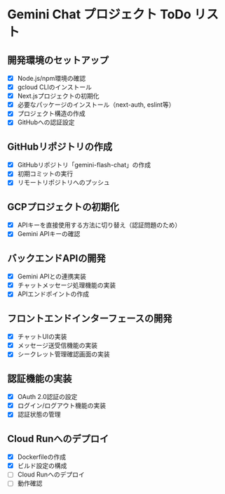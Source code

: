 # Gemini Chat プロジェクト ToDo リスト

## 開発環境のセットアップ
- [x] Node.js/npm環境の確認
- [x] gcloud CLIのインストール
- [x] Next.jsプロジェクトの初期化
- [x] 必要なパッケージのインストール（next-auth, eslint等）
- [x] プロジェクト構造の作成
- [x] GitHubへの認証設定

## GitHubリポジトリの作成
- [x] GitHubリポジトリ「gemini-flash-chat」の作成
- [x] 初期コミットの実行
- [x] リモートリポジトリへのプッシュ

## GCPプロジェクトの初期化
- [x] APIキーを直接使用する方法に切り替え（認証問題のため）
- [x] Gemini APIキーの確認

## バックエンドAPIの開発
- [x] Gemini APIとの連携実装
- [x] チャットメッセージ処理機能の実装
- [x] APIエンドポイントの作成

## フロントエンドインターフェースの開発
- [x] チャットUIの実装
- [x] メッセージ送受信機能の実装
- [x] シークレット管理確認画面の実装

## 認証機能の実装
- [x] OAuth 2.0認証の設定
- [x] ログイン/ログアウト機能の実装
- [x] 認証状態の管理

## Cloud Runへのデプロイ
- [x] Dockerfileの作成
- [x] ビルド設定の構成
- [ ] Cloud Runへのデプロイ
- [ ] 動作確認
